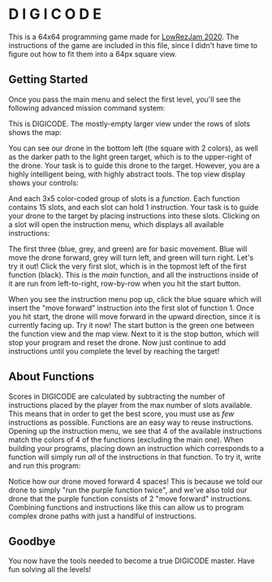 # D I G I C O D E

This is a 64x64 programming game made for [LowRezJam 2020](https://itch.io/jam/lowrezjam-2020). The instructions of the game are included in this file, since I didn't have time to figure out how to fit them into a 64px square view. 

## Getting Started

Once you pass the main menu and select the first level, you'll see the following advanced mission command system:

<full view>

This is DIGICODE. The mostly-empty larger view under the rows of slots shows the map:

<map view>

You can see our drone in the bottom left (the square with 2 colors), as well as the darker path to the light green target, which is to the upper-right of the drone. Your task is to guide this drone to the target. However, you are a highly intelligent being, with highly abstract tools. The top view display shows your controls:

<control view>
  
And each 3x5 color-coded group of slots is a _function_. Each function contains 15 slots, and each slot can hold 1 instruction. Your task is to guide your drone to the target by placing instructions into these slots. Clicking on a slot will open the instruction menu, which displays all available instructions:

<instruction menu>
  
The first three (blue, grey, and green) are for basic movement. Blue will move the drone forward, grey will turn left, and green will turn right. Let's try it out! Click the very first slot, which is in the topmost left of the first function (black). This is the _main_ function, and all the instructions inside of it are run from left-to-right, row-by-row when you hit the start button. 

When you see the instruction menu pop up, click the blue square which will insert the "move forward" instruction into the first slot of function 1. Once you hit start, the drone will move forward in the upward direction, since it is currently facing up. Try it now! The start button is the green one between the function view and the map view. Next to it is the stop button, which will stop your program and reset the drone. Now just continue to add instructions until you complete the level by reaching the target!

## About Functions

Scores in DIGICODE are calculated by subtracting the number of instructions placed by the player from the max number of slots available. This means that in order to get the best score, you must use as _few_ instructions as possible. Functions are an easy way to reuse instructions. Opening up the instruction menu, we see that 4 of the available instructions match the colors of 4 of the functions (excluding the main one). When building your programs, placing down an instruction which corresponds to a function will simply run _all_ of the instructions in that function. To try it, write and run this program:

<function program>
  
Notice how our drone moved forward 4 spaces! This is because we told our drone to simply "run the purple function twice", and we've also told our drone that the purple function consists of 2 "move forward" instructions. Combining functions and instructions like this can allow us to program complex drone paths with just a handlful of instructions.

## Goodbye

You now have the tools needed to become a true DIGICODE master. Have fun solving all the levels! 
